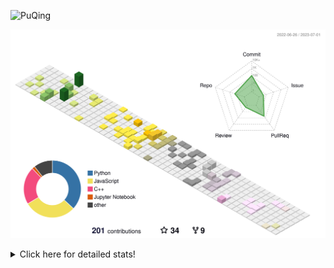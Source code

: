 ![PuQing](https://user-images.githubusercontent.com/27223114/171565019-9a56fae6-b08b-421f-99db-7e830da42371.png)

![](./profile-3d-contrib/profile-season-animate.svg)

<details>
<summary>Click here for detailed stats!</summary>

<!--START_SECTION:waka-->
![Lines of code](https://img.shields.io/badge/From%20Hello%20World%20I%27ve%20Written-699.8%20thousand%20lines%20of%20code-blue)

**🐱 My GitHub Data** 

> 📦 249.2 kB Used in GitHub's Storage 
 > 
> 🏆 81 Contributions in the Year 2023
 > 
> 🚫 Not Opted to Hire
 > 
> 📜 27 Public Repositories 
 > 
> 🔑 27 Private Repositories 
 > 
**I'm an Early 🐤** 

```text
🌞 Morning                276 commits         █████░░░░░░░░░░░░░░░░░░░░   19.34 % 
🌆 Daytime                741 commits         █████████████░░░░░░░░░░░░   51.93 % 
🌃 Evening                172 commits         ███░░░░░░░░░░░░░░░░░░░░░░   12.05 % 
🌙 Night                  238 commits         ████░░░░░░░░░░░░░░░░░░░░░   16.68 % 
```


📊 **This Week I Spent My Time On** 

```text
💬 Programming Languages: 
Python                   5 hrs 34 mins       ███████████████░░░░░░░░░░   58.08 % 
Jupyter Notebook         3 hrs 32 mins       █████████░░░░░░░░░░░░░░░░   36.81 % 
C++                      23 mins             █░░░░░░░░░░░░░░░░░░░░░░░░   03.99 % 
YAML                     5 mins              ░░░░░░░░░░░░░░░░░░░░░░░░░   00.87 % 
Text                     1 min               ░░░░░░░░░░░░░░░░░░░░░░░░░   00.23 % 

🔥 Editors: 
VS Code                  9 hrs 36 mins       █████████████████████████   100.00 % 

💻 Operating System: 
Linux                    6 hrs 23 mins       █████████████████░░░░░░░░   66.58 % 
WSL                      3 hrs 12 mins       ████████░░░░░░░░░░░░░░░░░   33.42 % 
```


<!--END_SECTION:waka-->
</details>
